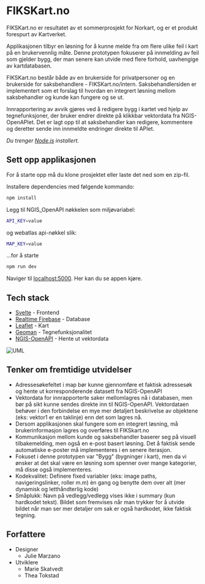 
# FIKSKart.no

FIKSKart.no er resultatet av et sommerprosjekt for Norkart, og er et produkt forespurt av Kartverket.

Applikasjonen tilbyr en løsning for å kunne melde fra om flere ulike feil i kart på en brukervennlig måte. Denne prototypen fokuserer på innmelding av feil som gjelder bygg, der man senere kan utvide med flere forhold, uavhengige av kartdatabasen. 


FIKSKart.no består både av en brukerside for privatpersoner og en brukerside for saksbehandlere - FIKSKart.no/intern. Saksbehandlersiden er implementert som et forslag til hvordan en integrert løsning mellom saksbehandler og kunde kan fungere og se ut. 

Innrapportering av avvik gjøres ved å redigere bygg i kartet ved hjelp av tegnefunksjoner, der bruker endrer direkte på klikkbar vektordata fra NGIS-OpenAPIet. Det er lagt opp til at saksbehandler kan redigere, kommentere og deretter sende inn innmeldte endringer direkte til APIet. 

*Du trenger [Node.js](https://nodejs.org) installert.*


## Sett opp applikasjonen
For å starte opp må du klone prosjektet eller laste det ned som en zip-fil.  

Installere dependencies med følgende kommando:

```bash
npm install
```
Legg til NGIS_OpenAPI nøkkelen som miljøvariabel:
```bash
API_KEY=value
```
og webatlas api-nøkkel slik:
```bash
MAP_KEY=value
```

...for å starte

```bash
npm run dev
```

Naviger til [localhost:5000](http://localhost:5000). Her kan du se appen kjøre.  


## Tech stack
* [Svelte](https://svelte.dev/) - Frontend
* [Realtime Firebase](https://firebase.google.com/docs/database) - Database
* [Leaflet](https://leafletjs.com/) - Kart
* [Geoman](https://geoman.io/) - Tegnefunksjonalitet
* [NGIS-OpenAPI](https://github.com/kartverket/SFKB-API) - Hente ut vektordata 


![UML](https://github.com/theatok/norkart-sommerprosjekt-2020/blob/master/public/images/fikskart-navigation.png)

## Tenker om fremtidige utvidelser
- Adressesøkefeltet i map bør kunne gjennomføre et faktisk adressesøk og hente ut korresponderende datasett fra NGIS-OpenAPI
- Vektordata for innrapporterte saker mellomlagres nå i databasen, men bør på sikt kunne sendes direkte inn til NGIS-OpenAPI. Vektordataen behøver i den forbindelse en mye mer detaljert beskrivelse av objektene (eks: vektor1 er en taklinje) enn det som lagres nå. 
- Dersom applikasjonen skal fungere som en integrert løsning, må brukerinformasjon lagres og overføres til FIKSkart.no
- Kommunikasjon mellom kunde og saksbehandler baserer seg på visuell tilbakemelding, men også en e-post basert løsning. Det å faktisk sende automatiske e-poster må implementeres i en senere iterasjon. 
- Fokuset i denne prototypen var "Bygg" (bygninger i kart), men da vi ønsker at det skal være en løsning som spenner over mange kategorier, må disse også implementeres. 
- Kodekvalitet: Definere fixed variabler (eks: image paths, navigeringslinker, roller m.m) èn gang og benytte dem over alt (mer dynamisk og letthåndterlig kode) 
- Småplukk: Navn på vedlegg/vedlegg vises ikke i summary (kun hardkodet tekst). Bildet som fremvises når man trykker for å utvide bildet når man ser mer detaljer om sak er også hardkodet, ikke faktisk tegning.

## Forfattere
* Designer
    * Julie Marzano
* Utviklere
    * Marie Skatvedt
    * Thea Tokstad










